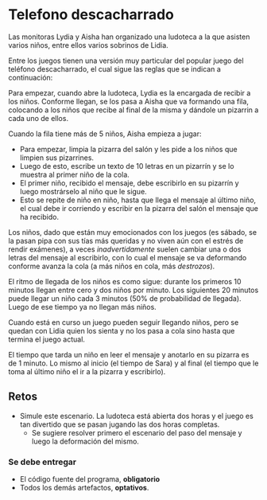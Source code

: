 # Telefono descacharrado

Las monitoras Lydia y Aisha han organizado una ludoteca a la que asisten varios niños, entre ellos varios sobrinos de Lidia.

Entre los juegos tienen una versión muy particular del popular juego del teléfono descacharrado, el cual sigue las reglas que se indican a continuación:

Para empezar, cuando abre la ludoteca, Lydia es la encargada de recibir a los niños. Conforme llegan, se los pasa a Aisha que va formando una fila, colocando a los niños que recibe al final de la misma y dándole un pizarrin a cada uno de ellos. 

Cuando la fila tiene más de 5 niños, Aisha empieza a jugar:

- Para empezar, limpia la pizarra del salón y les pide a los niños que limpien sus pizarrines.
- Luego de esto, escribe un texto de 10 letras en un pizarrín y se lo muestra al primer niño de la cola.
- El primer niño, recibido el mensaje, debe escribirlo en su pizarrín y luego mostrárselo al niño que le sigue.
- Esto se repite de niño en niño, hasta que llega el mensaje al último niño, el cual debe ir corriendo y escribir en la pizarra del salón el mensaje que ha recibido.

Los niños, dado que están muy emocionados con los juegos (es sábado, se la pasan pipa con sus tías más queridas y no viven aún con el estrés de rendir exámenes), a veces *inadvertidamente* suelen cambiar una o dos letras del mensaje al escribirlo, con lo cual el mensaje se va deformando conforme avanza la cola (a más niños en cola,  más *destrozos*).

El ritmo de llegada de los niños es como sigue: durante los primeros 10 minutos llegan entre cero y dos niños por minuto. Los siguientes 20 minutos puede llegar un niño cada 3 minutos (50% de probabilidad de llegada). Luego de ese tiempo ya no llegan más niños.

Cuando está en curso un juego pueden seguir llegando niños, pero se quedan con Lidia quien los sienta y no los pasa a cola sino hasta que termina el juego actual.

El tiempo que tarda un niño en leer el mensaje y anotarlo en su pizarra es de 1 minuto. Lo mismo al inicio (el tiempo de Sara) y al final (el tiempo que le toma al último niño el ir a la pizarra y escribirlo).

## Retos

- Simule este escenario. La ludoteca está abierta dos horas y el juego es tan divertido que se pasan jugando las dos horas completas.
  - Se sugiere resolver primero el escenario del paso del mensaje y luego la deformación del mismo.

### Se debe entregar

- El código fuente del programa, **obligatorio**
- Todos los demás artefactos, **optativos**.